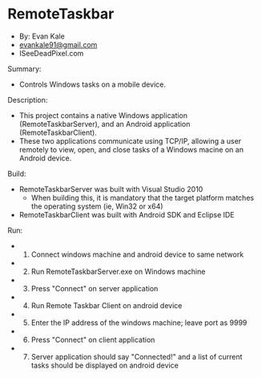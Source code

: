 RemoteTaskbar
=============
- By: Evan Kale
- evankale91@gmail.com
- ISeeDeadPixel.com

Summary:
- Controls Windows tasks on a mobile device.

Description:
- This project contains a native Windows application (RemoteTaskbarServer), and an Android application (RemoteTaskbarClient).
- These two applications communicate using TCP/IP, allowing a user remotely to view, open, and close tasks of a Windows macine on an Android device.

Build:
- RemoteTaskbarServer was built with Visual Studio 2010
  - When building this, it is mandatory that the target platform matches the operating system (ie, Win32 or x64)
- RemoteTaskbarClient was built with Android SDK and Eclipse IDE

Run:
- 1) Connect windows machine and android device to same network
- 2) Run  RemoteTaskbarServer.exe on Windows machine
- 3) Press "Connect" on server application
- 4) Run Remote Taskbar Client on android device
- 5) Enter the IP address of the windows machine; leave port as 9999
- 6) Press "Connect" on client application
- 7) Server application should say "Connected!" and a list of current tasks should be displayed on android device